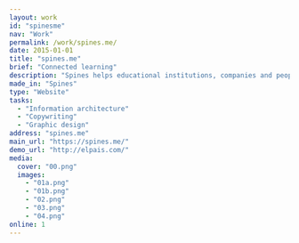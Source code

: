 ```yaml
---
layout: work
id: "spinesme"
nav: "Work"
permalink: /work/spines.me/
date: 2015-01-01
title: "spines.me"
brief: "Connected learning"
description: "Spines helps educational institutions, companies and people to build deep, enduring knowledge."
made_in: "Spines"
type: "Website"
tasks:
  - "Information architecture"
  - "Copywriting"
  - "Graphic design"
address: "spines.me"
main_url: "https://spines.me/"
demo_url: "http://elpais.com/"
media:
  cover: "00.png"
  images:
    - "01a.png"
    - "01b.png"
    - "02.png"
    - "03.png"
    - "04.png"
online: 1
---
```

